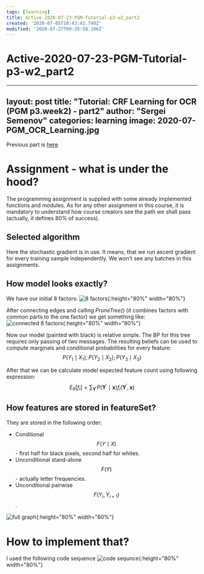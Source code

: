 ```yaml
---
tags: [learning]
title: Active-2020-07-23-PGM-Tutorial-p3-w2_part2
created: '2020-07-05T10:43:41.740Z'
modified: '2020-07-27T09:35:58.196Z'
---
```


# Active-2020-07-23-PGM-Tutorial-p3-w2_part2
---
layout: post
title: "Tutorial: CRF Learning for OCR (PGM p3.week2) - part2"
author: "Sergei Semenov"
categories: learning
image: 2020-07-PGM_OCR_Learning.jpg
---

Previous part is [here](https://simonrus.github.io/about/learning/PGM-Tutorial-p3-w2.html)

# Assignment - what is under the hood?
The programming assignment is supplied with some already implemented functions and modules. As for 
any other assignment in this course, it is mandatory to understand how course creators see the 
path we shall pass (actually, it defines 80% of success).
 
## Selected algorithm
Here the stochastic gradient is in use. It means, that we run ascent gradient for every training 
sample independently. We won't see any batches in this assignments.

## How model looks exactly?

We have our initial 8 factors:
![8 factors](https://simonrus.github.io/about/assets/img/2020-07-23-PGM-Tutorial-p3-w2_part2_drawing1.jpg){:height="80%" width="80%"}

After connecting edges and calling *PruneTree()* (it combines factors with common parts to the one factor) we get something like:
![connected 8 factors](https://simonrus.github.io/about/assets/img/2020-07-23-PGM-Tutorial-p3-w2_part2_drawing2.jpg){:height="80%" width="80%"}

Now our model (painted with black) is relative simple. The BP for this tree requires only passing of two messages. The resulting beliefs can be 
used to compute marginals and conditional probabilities for every feature: $$P(Y_1 \mid X_1); P(Y_2 \mid X_2); P(Y_3 \mid X_3)$$

After that we can be calculate model expected feature count using following expression:
$$E_{\theta}\left[f_{i}\right]=\sum_{\mathbf{Y}^{\prime}} P\left(\mathbf{Y}^{\prime} \mid \mathbf{x}\right) f_{i}\left(\mathbf{Y}^{\prime}, \mathbf{x}\right)$$

## How features are stored in featureSet?
They are stored in the following order:
* Conditional $$F(Y \mid X)$$ - first half for black pixels, second half for whites.
* Unconditional stand-alone $$F(Y)$$ - actually letter frequencies.
* Unconditional pairwise $$F(Y_{i}, Y_{i+1})$$.

![full graph](https://simonrus.github.io/about/assets/img/2020-07-23-PGM-Tutorial-p3-w2_part2_drawing2.jpg){:height="80%" width="80%"}

# How to implement that?
I used the following code sequence
![code sequnce](https://simonrus.github.io/about/assets/img/2020-07-23-PGM-Tutorial-p3-w2_part2_drawing4.png){:height="80%" width="80%"}


















